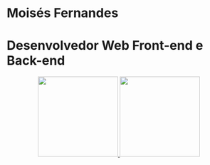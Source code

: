 # Moisés Fernandes
# Desenvolvedor Web Front-end e Back-end
<div align="center">
  <a href="https://github.com/moisesfdasilva">
  <a href="https://www.linkedin.com/ms-fernandes/">
  <img height="180em" src="https://github-readme-stats.vercel.app/api?username=moisesfdasilva&show_icons=true&theme=dracula&include_all_commits=true&count_private=true"/>
  <img height="180em" src="https://github-readme-stats.vercel.app/api/top-langs/?username=moisesfdasilva&layout=compact&langs_count=7&theme=dracula"/>
</div>